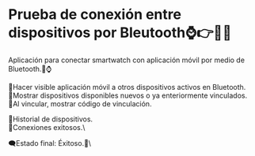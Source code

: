 # Prueba de conexión entre dispositivos por Bleutooth⌚👉📱✅

Aplicación para conectar smartwatch con aplicación móvil por medio de Bluetooth.📲⌚

🥇Hacer visible aplicación móvil a otros dispositivos activos en Bluetooth.\
🥈Mostrar dispositivos disponibles nuevos o ya enteriormente vinculados.\
🥉Al vincular, mostrar código de vinculación.

🤩Historial de dispositivos.\
🤩Conexiones exitosos.\

🗨️Estado final: Éxitoso.🥳\
